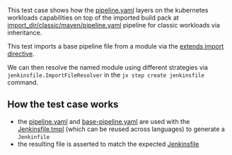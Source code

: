 This test case shows how the [pipeline.yaml](pipeline.yaml) layers on the kubernetes workloads capabilities on top of the imported build pack at [import_dir/classic/maven/pipeline.yaml](import_dir/classic/maven/pipeline.yaml) pipeline for classic workloads via inheritance.

This test imports a base pipeline file from a module via the [extends import directive](pipeline.yaml#L1-L3).

We can then resolve the named module using different strategies via `jenkinsfile.ImportFileResolver` in the `jx step create jenkinsfile` command.


## How the test case works

* the [pipeline.yaml](pipeline.yaml) and [base-pipeline.yaml](base-pipeline.yaml) are used with the [Jenkinsfile.tmpl](Jenkinsfile.tmpl) (which can be reused across languages) to generate a `Jenkinfile`
* the resulting file is asserted to match the expected [Jenkinsfile](Jenkinsfile) 

